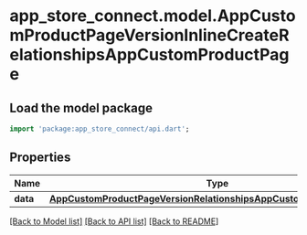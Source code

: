 # app_store_connect.model.AppCustomProductPageVersionInlineCreateRelationshipsAppCustomProductPage

## Load the model package
```dart
import 'package:app_store_connect/api.dart';
```

## Properties
Name | Type | Description | Notes
------------ | ------------- | ------------- | -------------
**data** | [**AppCustomProductPageVersionRelationshipsAppCustomProductPageData**](AppCustomProductPageVersionRelationshipsAppCustomProductPageData.md) |  | [optional] 

[[Back to Model list]](../README.md#documentation-for-models) [[Back to API list]](../README.md#documentation-for-api-endpoints) [[Back to README]](../README.md)


